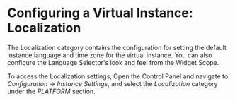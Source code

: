 # Configuring a Virtual Instance: Localization

The Localization category contains the configuration for setting the default instance language and time zone for the virtual instance. You can also configure the Language Selector's look and feel from the Widget Scope. 

To access the Localization settings, Open the Control Panel and navigate to *Configuration* &rarr; *Instance Settings*, and select the *Localization* category under the *PLATFORM* section.
